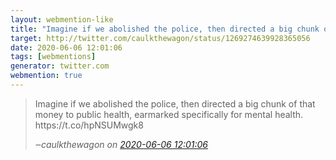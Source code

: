```yaml
---
layout: webmention-like
title: "Imagine if we abolished the police, then directed a big chunk of that money to public health, earmarked specifically for mental health. https://t.co/hpNSUMwgk8"
target: http://twitter.com/caulkthewagon/status/1269274639928365056
date: 2020-06-06 12:01:06
tags: [webmentions]
generator: twitter.com
webmention: true
---
```




<blockquote class="external-citation">
  <p>
    Imagine if we abolished the police, then directed a big chunk of that money to public health, earmarked specifically for mental health. https://t.co/hpNSUMwgk8
  </p>
  <cite>‒<span class="p-author p-name">caulkthewagon</span>
    on
    <a href="http://twitter.com/caulkthewagon/status/1269274639928365056" rel="external nofollow" target="_blank">2020-06-06 12:01:06</a>
  </cite>
</blockquote>



